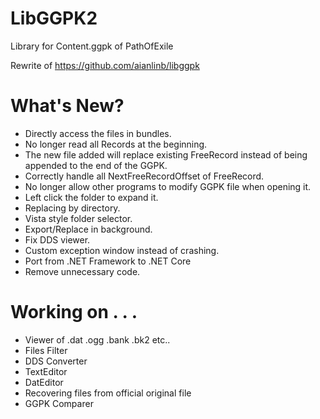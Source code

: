 # LibGGPK2
Library for Content.ggpk of PathOfExile

Rewrite of https://github.com/aianlinb/libggpk

# What's New?
- Directly access the files in bundles.
- No longer read all Records at the beginning.
- The new file added will replace existing FreeRecord instead of being appended to the end of the GGPK.
- Correctly handle all NextFreeRecordOffset of FreeRecord.
- No longer allow other programs to modify GGPK file when opening it.
- Left click the folder to expand it.
- Replacing by directory.
- Vista style folder selector.
- Export/Replace in background.
- Fix DDS viewer.
- Custom exception window instead of crashing.
- Port from .NET Framework to .NET Core
- Remove unnecessary code.

# Working on . . .
- Viewer of .dat .ogg .bank .bk2 etc..
- Files Filter
- DDS Converter
- TextEditor
- DatEditor
- Recovering files from official original file
- GGPK Comparer
